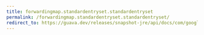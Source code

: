 ```yaml
---
title: forwardingmap.standardentryset.standardentryset
permalink: /forwardingmap.standardentryset.standardentryset/
redirect_to: https://guava.dev/releases/snapshot-jre/api/docs/com/google/common/collect/ForwardingMap.StandardEntrySet.html#StandardEntrySet--
---
```

